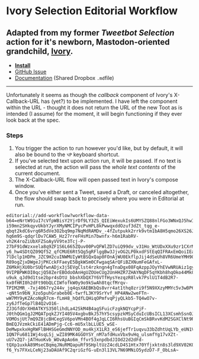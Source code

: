 # Ivory Selection Editorial Workflow
## Adapted from my former *Tweetbot Selection* action for it's newborn, Mastodon-oriented grandchild, [Ivory](https://tapbots.com/ivory/).

- [**Install**](editorial://add-workflow?workflow-data-b64=eNrtm9tu5LYZgF9FmKKxFzEdng_G7qY8AgWKZJHdIBd14MgzHFtYWZpoNOsaiwXyDgUK9F36NHmS_pyx15u0AeRc5UJzMZiRfpI_P5L_gaLeL5pl3y3OFjdNV35t0eF73XR1t8xo01xd3aHLunt7uumuFieLejk2ILA4-_v7xabebbPL637I3-y6rgGBs3XdbvPJYtm3_fC3-jK3izNycpD8rhmv-934-rq_BdFX9VDf5DEP28dCu-3Y37xpxjaDRq_67VjdQpnqr-_64Q7aXrb1FqQX3_XD23Xb39q9Ln5falEaeazx_YI5LpwSEgnlJOJcamSwDIgLQ7Q31lrHitx4tymt1at3pcOrN_kfI9Q19m9z903dXeVS2Qe4UK6fLd5cN9vqwKAadh38rl7dQbe6arscms1Yjdf1WC3rrrrMFZBcN1e7Ia8O_bjrd0PV33bVo6an1Zt6U9Xdqrru2xWUzg-1j32VV824v3Rfdz_s_z2WPrRWDyBxXeq9zkOGGouOy_7mJndjdVB3V7ftHehaevFYvmrGbW7X1c8__bNa59xW6yHn0vCQb_p3GW6fLqDrTFEJn4CkjRhICoUsMwJICh5D1Ex59UchWfj0m_0UrY5__td_nlWXu3H8Q-EMSjGdlEM-ElMgeuSS9kg5qnXQVFJrZ5yTcQoSiOeGIZ98hNmZBHJWUEQwrHIVBdxiM87JOH10mPvgAGIAY8mxQcbphHTEilFKI1hS4BPqd83KtbsMDKXiTluY0EmYMqEThsJOI0ViIJELS0ycR2DyCGArLLbJoGSoLhMa7IMBcxs9x1phAeMgpuJcvMcnFfkAYn8uveuHM9Ag76EuHlF_ubfyMnDKBEPBMYq4lww5sPvQrLA2WOEwDvMoTh5FpyWNUkdEvYJR1JQiE8BKBYsFSwbsvKNz-DHJXyZiOGcEaeUckCQUaewZMlFYx1mins3hx3ScJjAWkhYIG1oMPIQfRtCEhE8W7giZ4rzOp-O8uDhkLReHzl88tn9xcUiS2nqZy-rKA3A6Dnld79qxsstlv-vGZ8D0bb6DO5Mc78nDsFzW22b5MCb3CdN9laDV-4_X3tzmPH5sY5JrOfmNob_OzdU1jDXBeN_CQWgLI7i8_tiCMckmTmB2MU0QOBSNHBEJ8SC8wEk6TtgnKn-Tx92wH864d09N3S4-fA9BnSEqQk3IuQTOyHgDHCzobSPh2jschJit56TwmEUXIuNIMQPD4EpwpqmCrFh676OxLsqZ5BSSGgsRcUjIB2MRt4EjYyLkwjpIJiST2LqZ5BSSHEsjo5CIWSXBNECuoItbtzxI6yH_JcLMLmh6qOmScxTyLwnsIHIPBDkJTMHcaiEwDV6mGedknISb6IyFOWkVWEzKE4SaGsCSACy5SUnRGed0sylxchgcUAgQ0nCVArIGln2IinvtLHPz_sxTwvfoqNcWI6yCQpxJCN-ps0g5xZWCDCkwPuN8QnjEHbhuh0goUaolEB5xLxCj3iUPsTLzcsY53bObZBJnAtEUIuKSQQTvIWu3UWoSuFDazbbzCa6I6JS00YjI4CFfYwxpWPyIQuCOeXnCFcmMczLOKAixknNEmIPZqRxBJiiC4HJQAgfp3Gw7n_CoIDgKCblBlDIMqSWHde4sRVIxKpW3mMjZdv7-naSDNmUXadHcbPphrG7vn3ufdw8X8uXl0N9u83DerYf-ptoNbdtcVve3f9z1Yz7vzru9KtvqxccaTq_y-MlW1fGzIlUf9o9A7CBfhI6P7neVjk6qr_oug-BYtpR-JbTfZnoUWQKHy3r59ldS_2e3B8qk8vB_r8Cf9lVf9uPZ-RfnXzwHADl3Hej48vyLTb8dvyxcXzwv3y8_e2jjAvr84jl8vfys6S6GvGnvLsb-YjvW42570axAvtQKv16WNpp1tf9_Bn9AmxZUPGrK-YJ9m0flKojco9gLHcQ-f3HAeXx_69lDebhx9Kl6R9Xn95L7dp7d1_ig7i-rPPplNx7LHuUHQge99tU8Dvdpv8ndMRSB67CWArZOalM8boliIsQzVhIItFMMgpIYdZwT6ukrUVkXsTUWLBmHlMUzh7QiBhkihOaUCEtmPzEdJ8U8qbIrYXmC2UlKBmghgwnBC6O5kh7POJ-Ak1JJIT1BxjGNOLUKAUQAy6yBfJpAcj3jfML-BLHUYKURFgFwGiWQk1whpSI3PLjEnJ9xTj-94LmzUmhkoizHcTBHmkEumAw2gWMfYppTliecvRNechcS0sGVp4LluXdICuhSj3WyGnMx45yeUAuZIDAysNilRFwniaxy4OMD48ZFpW2cNyOfsHumIuB0ZZNHcwiUNENOJ4I8FVJbp7BJ88PFSSSt4B4ckECKKJiOSVGkC1iuTVCJR1jzfiY5iSR4bU88geCdUsQxscj6aJCyREceFY9itphPcEBJSDCaCXmrwJ9TmJPGCYuEtD6YpKKw8-mrJ-AkNAiHLVIsFZysOCCKkUremZgECZrM63zSg7ApJ43OxmGXTxYxypCitIhRoUrKlJBNViJPiA1RCiHMfObtCSaWOUrK_hKXEN5zBnmTlRBFEW0l9cpb6eftpqk4P5TDdBPfpGK_702q33x16lVb373ud90qrtd5Of7PO1S3dTN-241Nm5qu2V7n1cOCynv5r0C0vAsAOlwQ6Mn3J4vucGn_xlb1-uNZ85PFKh8gN_u3zb7e5G57QL-XgWHco2u6w8teFZComq9f__zTvwvpTb_NMM7dqr89rb7dwOg13XYE5idl4EGobasul0pgULtC_uN8aPtl3R7EYQ5Wf6nqQ7vn4w_3O9s_VO_qoakv21yaL_cOKhym4mnZND52eTtWAP5-ttXVNRjHu-ptvrvs62FVpscwLnfj6bPFh_8CymAunQ~~)
- [GitHub Issue](https://github.com/extratone/editorial/issues/11)
- [Documentation](https://www.dropbox.com/s/3mwigoi25jjwxul/IvorySelection.md?dl=0) (Shared Dropbox `.md`file)

--- 

Unfortunately it seems as though the *callback* component of Ivory's X-Callback-URL has (yet?) to be implemented. I have left the component within the URL - thought it does not return the URL of the new Toot as is intended (I assume) for the moment, it will begin functioning if they ever look back at the spec.

### Steps

1. You trigger the action to run however you'd like, but by default, it will also be bound to the `⌥P` keyboard shortcut.
2. If you've selected text upon action run, it will be passed. If no text is selected at run, the action will pass the *whole text contents* of the current document.
3. The X-Callback-URL flow will open passed text in Ivory's compose window. 
4. Once you've either sent a Tweet, saved a Draft, or canceled altogether, the flow should swap back to precisely where you were in Editorial at run.
 

```
editorial://add-workflow?workflow-data-b64=eNrtW91uI7cVfpWBisY2YjrDf9LY3ZS_QIEiWexukIs6UMYSZQ88nlFGo3WNxQJ5hwIF-i59mn2SHkqyvUkbYJyrXMyNMCIPycPvHPL8kPwwqxddOzuf3dZt_tqg_e-qbqt2kdC6vrq6R5dVe3O2bq9mp7NqMdRAMDv_-4fZutpukk2rrk9vtm1bA8H5qmo26XS26Jqu_1t1mZrZOT7dU35fD9fddnh73d0B6euqr27TkPrNU6PtZuhu39VDk4Cj191mKO6gTfHX911_D2MvmmoD1LPvu_5m1XR3ZseL27Wa5UGeevwwo5ZxK7lAXFqBGBMK6VJ4xLjGymljjKWZbrhf59Gq5fs84eW79I8B-hq6m9S-qdqrlDv7CAW5_Hz27rreFHsMin7bwnfx-h6m1RabRV-vh2K4roZiUbXFZSoAyVV9te3Tcj-P-27bF91dWzxxela8q9ZF1S6L665ZQuv00PvQFWlZD7uiQ99dv_v31Ho_WtUDxXXu9zr1CXrMPC6629vUDsWe3W3VNPfAa57FU_uiHjapWRWffv5nsUqpKVZ9SnngPt127xNUn81g6l5KqqK0yAWsAT_ukI3KIWmJUl4RQYz5oyCZ8enWOxUtjj_96z8nxeV2GP5QcHLssWOaIhddAMWMHFnDCcIlqKUMHKroBOdoOF2wJXPeAogeVjcrNdJWRaRCKSkhJMDSB3x89b5e2mabAEMhmVUGFDpynRU6ltDYKiRx8DgwbrAOkwRGS6A03JQmahQ1UVmhYX_QmqPgWKlkyUEOfCycsw_laYE_Atmf8-y6_hw4SDtQZ09Qf52_qfCMUE6Rt5Qg5gRFlggBw3JjvOG2LP0kxdFStEqQIFRAxEmQoiIEaQ-7lDclp1HDPm_JZC9H2cuINWMUIyWtBSQxQap0FOnAjWU0EkflpJij4dSeUh8VR6UmeYMH90NzEhF30UANFzFM63w8nPP53s2e7yc_fxp_Pt979U21SHl1pR5wOvZpVW2boTCLRbdthxPA9CbdQ80ow3v6IJbLalMvHmRy8PAPXQJXHx7L3t2lNDyOMcq0nP6G6K9TfXUNssZluRthT7QBCS6uH0fQOprIMGgXVRiBQVHIYh4R89zxMgrLMP2M5Tdp2PY7cYadeaqrZvbxB3DqNJYBekLWRjBG2mnAwQDfJmCmnC0959PuOco9psH6QBmSVIMYbHbOFJEQxgnnXNDGBjEhOQZJVXIeSh-R89ogZjxDWgeJjPKCckFFaeyE5BgkWSm0CFwgaqSArQFiBZXNumFeGAfxL-Z6MkHjXU0brSUQfwnADjx3j5EVgClst4rzkngn4gTnaDgx08FqAzppJOyYhEVwNRUAiz1gyXSMkkxwjt82RRltCQbIe3BpmIweGQ3L3gfJnLKG2ik_8xz3PVjilClRKb1EjApw34k1SFrJpIQIyVM2wfkM94hZMN0WYZ-9VIPBPWKOI0qcjQ58ZerEBOdoOAnHgUZOUeCUg2UnHHZR7ZHAYNqDF5qYKbh8hqOko44MkCTRB8QEhYDIWYtMEAp7xqWykyl6hmXHKkalFcLCOwh_KUUK9lJEIA4qWT7hCniCczScgWNsBGMIUwvaKS1G2kuMoNhLXnph7WSKnnHy4i2JJmhECC0hUmewzq0hSEhKhHSmxGIyRb8_MbfnJiflZvXtuuuH4u5w7n3RPhSky8u-u9uk_qJd9d1tse2bpr4sDtU_bbshXbQX7Y6VTfHysYezqzR8lvk7PslU1T4dB2R7-kx0fHRI0h2dFt90bQLCIWfofkW0y9o9kSwAh8tqcfMrqv-TPIM2MR_-7xj4067ry244v_jq4qsXAEBKbQs8vrr4at1thq8zri9f5N9XXzyMMYc5v3wBP6--qNt5n9bN_Xzo5puhGrabeb0E-twrfL3KY9SrYvf_HP4ANw2weFTn-wW7MY9yKZAcoNgR7cm-fLmH8_hQdfLQHiqOPmfvqPjyQLkb5-TQ4wO7v-zy6JfTeGp7lB4Q2vO16-ZJ3GfdOrXH0ATKYS350lihdLa42SkM4B4agSFuicFzgkNQYcpPjF-J0thQGm1gJ2MQATpqkZJYI405V4xgbvBkJ57hY5csypzkMSyCduIcUBsICL13XCsmhSsnOJ8BJyGCQLSHtKUKMWIkAhABWGq0sgZrKSY4n5HuwYboUipUcg9wasmRFUwiKQPTzNtIrZvgHH8ZxDFrBFdIB5FvN5UMKQqxYNSl9qx0PsQpZBkPJ-VOMOsjUt7mQ9Z8jcBHCegSV6poVMn4BOf4gJqLCI6RhsUuBGIqCmSkBRvvKdM2SGXClNt9RjJSBoDT5iSPYuAoKYqsihg5woUyVpY6Tme1o5A0nDkwQBxJLEEdoyRIZWCZ0l5GFmDNuwnJUUiC1XbYYXDeCUGsxAYZFzSSBqvAgmSBTzvmMwxQ5AI2zYickWDPCeikttwgLozzOsrAzXSZ7RlwYuK5LQ2SNGY4aTZApEQyOqtD5NgrPK3zUeeKYy5unQ_9Np3OQhA-BmEQJVzmkCkiE41ADmPjg-Cc6-mU5xlbLLUE5_wSE-DeMwpxkxHgRWFlBHHSGeGmdNNYOD_mu4kjX1LR3_eS6jefTr1uqvu33bZdhtUqLYb_eUN1V9XDd-1QN7Fu6811Wj4sqLSj_wZI89MK4GGOYSY_nM7afdHuxVbx9vHq_ulsmfYg17vXZt-uU7vZQ7-jATHuoKvb_WOvApAo6m_ffvr53xnpdbdJIOd22d2dFd-tQXp1uxkA89MseCBqmqJNuRMQapuRf9SHpltUzZ4cdLD4S1Htx70Yfjxktn8s3ld9XV02KQ-f6_Ys7FXxLCeNj23aDAUAf9C2qriGzfG-uEn3l13VL7N69MNiO5ydzD7-F_ObLsA~
```
